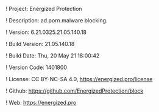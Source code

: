 ! Project: Energized Protection

! Description: ad.porn.malware blocking.

! Version: 6.21.0325.21.05.140.18

! Build Version: 21.05.140.18

! Build Date: Thu, 20 May 21 18:00:42

! Version Code: 1401800

! License: CC BY-NC-SA 4.0, https://energized.pro/license

! Github: https://github.com/EnergizedProtection/block

! Web: https://energized.pro
